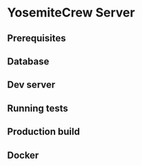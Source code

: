 # YosemiteCrew Server

## Prerequisites

## Database

## Dev server

## Running tests

## Production build

## Docker
